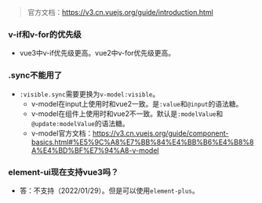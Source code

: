 > 官方文档：https://v3.cn.vuejs.org/guide/introduction.html

### v-if和v-for的优先级
* vue3中v-if优先级更高。vue2中v-for优先级更高。

### .sync不能用了
* `:visible.sync`需要更换为`v-model:visible`。
  - v-model在input上使用时和vue2一致。是`:value`和`@input`的语法糖。
  - v-model在组件上使用时和vue2不一致。默认是`:modelValue`和`@update:modelValue`的语法糖。
  - v-model官方文档：https://v3.cn.vuejs.org/guide/component-basics.html#%E5%9C%A8%E7%BB%84%E4%BB%B6%E4%B8%8A%E4%BD%BF%E7%94%A8-v-model

### element-ui现在支持vue3吗？
* 答：不支持（2022/01/29）。但是可以使用`element-plus`。
